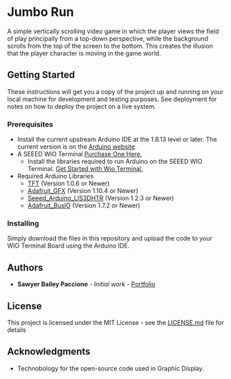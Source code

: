 # Jumbo Run

A simple vertically scrolling video game in which the player views the field of play principally from a top-down perspective, while the background scrolls from the top of the screen to the bottom. This creates the illusion that the player character is moving in the game world.

## Getting Started

These instructions will get you a copy of the project up and running on your local machine for development and testing purposes. See deployment for notes on how to deploy the project on a live system.

### Prerequisites


- Install the current upstream Arduino IDE at the 1.8.13 level or later. The current version is on the [Arduino website](https://www.arduino.cc/en/main/software).
- A SEEED WIO Terminal [Purchase One Here.](https://www.seeedstudio.com/Wio-Terminal-p-4509.html)
  - Install the libraries required to run Arduino on the SEEED WIO Terminal. [Get Started with Wio Terminal.](https://wiki.seeedstudio.com/Wio-Terminal-Getting-Started/)
- Required Arduino Libraries
  - [TFT](https://www.arduino.cc/en/Reference/TFTLibrary) (Version 1.0.6 or Newer)
  - [Adafruit_GFX](https://github.com/adafruit/Adafruit-GFX-Library) (Version 1.10.4 or Newer)
  - [Seeed_Arduino_LIS3DHTR](https://github.com/Seeed-Studio/Seeed_Arduino_LIS3DHTR) (Version 1.2.3 or Newer)
  - [Adafruit_BusIO](https://github.com/adafruit/Adafruit_BusIO) (Version 1.7.2 or Newer)

### Installing

Simply download the files in this repository and upload the code to your WIO Terminal Board using the Arduino IDE.

## Authors

- **Sawyer Bailey Paccione** - *Initial work* - [Portfolio](sawyerbaileypaccione.tech)

## License

This project is licensed under the MIT License - see the [LICENSE.md](LICENSE.md) file for details

## Acknowledgments

- Technobology for the open-source code used in     Graphic Display.
